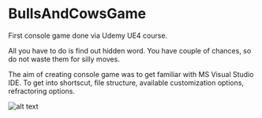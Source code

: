 # BullsAndCowsGame

First console game done via Udemy UE4 course. 

All you have to do is find out hidden word. You have couple of chances, so do not waste them for silly moves.

The aim of creating console game was to get familiar with MS Visual Studio IDE. To get into shortscut, file structure, available customization options, refractoring options.

![alt text](https://raw.githubusercontent.com/eMKa007/Repo_BullsAndCowsGame/master/BullCowGame/ss1.PNG "Main Page")
